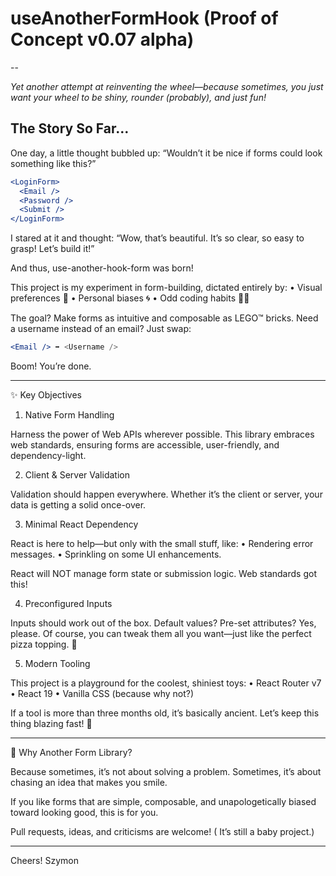 # useAnotherFormHook (Proof of Concept v0.07 alpha)

--

*Yet another attempt at reinventing the wheel—because sometimes, you just want your wheel to be shiny, rounder (probably), and just fun!*

## The Story So Far…

One day, a little thought bubbled up:
“Wouldn’t it be nice if forms could look something like this?”

```jsx
<LoginForm>
  <Email />
  <Password />
  <Submit />
</LoginForm>
```

I stared at it and thought:
“Wow, that’s beautiful. It’s so clear, so easy to grasp! Let’s build it!”

And thus, use-another-hook-form was born!

This project is my experiment in form-building, dictated entirely by:
	•	Visual preferences 🎨
	•	Personal biases 🌀
	•	Odd coding habits 🤷‍♂️

The goal? Make forms as intuitive and composable as LEGO™ bricks. Need a username instead of an email? Just swap:

```jsx
<Email /> ➡️ <Username />
```

Boom! You’re done.

---

✨ Key Objectives

1. Native Form Handling

Harness the power of Web APIs wherever possible. This library embraces web standards, ensuring forms are accessible, user-friendly, and dependency-light.

2. Client & Server Validation

Validation should happen everywhere. Whether it’s the client or server, your data is getting a solid once-over.

3. Minimal React Dependency

React is here to help—but only with the small stuff, like:
	•	Rendering error messages.
	•	Sprinkling on some UI enhancements.

React will NOT manage form state or submission logic. Web standards got this!

4. Preconfigured Inputs

Inputs should work out of the box. Default values? Pre-set attributes? Yes, please. Of course, you can tweak them all you want—just like the perfect pizza topping. 🍕

5. Modern Tooling

This project is a playground for the coolest, shiniest toys:
	•	React Router v7
	•	React 19
	•	Vanilla CSS (because why not?)

If a tool is more than three months old, it’s basically ancient. Let’s keep this thing blazing fast! 🚀

---

🌟 Why Another Form Library?

Because sometimes, it’s not about solving a problem. Sometimes, it’s about chasing an idea that makes you smile.

If you like forms that are simple, composable, and unapologetically biased toward looking good, this is for you.

Pull requests, ideas, and criticisms are welcome!
( It’s still a baby project.)

---

Cheers!
Szymon
